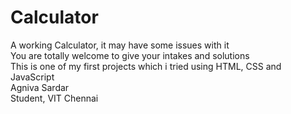 # Calculator

 A working Calculator, it may have some issues with it
 <br>
 You are totally welcome to give your intakes and solutions
 <br>
 This is one of my first projects which i tried using HTML, CSS and JavaScript
 <br>
 Agniva Sardar
 <br>
 Student, VIT Chennai
